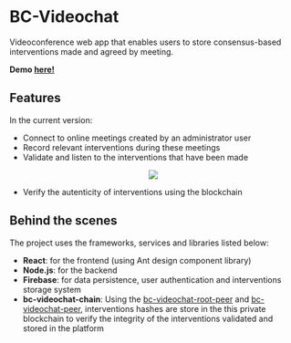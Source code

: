 # BC-Videochat

Videoconference web app that enables users to store consensus-based interventions made and agreed by meeting.

**Demo [here!](https://bc-videochat.herokuapp.com/dashboard)**

## Features

In the current version:
* Connect to online meetings created by an administrator user
* Record relevant interventions during these meetings
* Validate and listen to the interventions that have been made 

<p align="center">
  <img src="https://imgur.com/4DOkIhQ.png">
</p>

* Verify the autenticity of interventions using the blockchain 

## Behind the scenes

The project uses the frameworks, services and libraries listed below:
* **React**: for the frontend (using Ant design component library)
* **Node.js**: for the backend
* **Firebase**: for data persistence, user authentication and interventions storage system
* **bc-videochat-chain**: Using the [bc-videochat-root-peer](https://github.com/rrenub/bc-videochat-peer) and [bc-videochat-peer](https://github.com/rrenub/bc-videochat-root-peer), interventions hashes are store in the this private blockchain to verify the integrity of the interventions validated and stored in the platform

